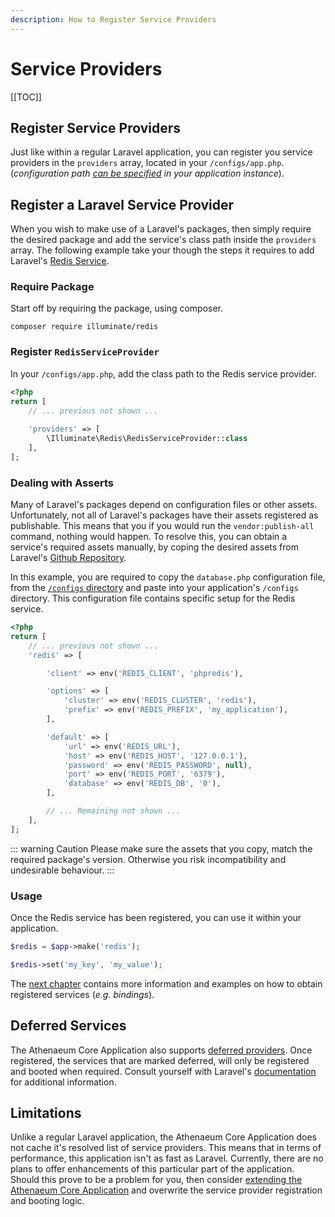 ```yaml
---
description: How to Register Service Providers
---
```


# Service Providers

[[TOC]]

## Register Service Providers

Just like within a regular Laravel application, you can register you service providers in the `providers` array, located in your `/configs/app.php`. (_configuration path [can be specified](../integration.md) in your application instance_).

## Register a Laravel Service Provider

When you wish to make use of a Laravel's packages, then simply require the desired package and add the service's class path inside the `providers` array. 
The following example take your though the steps it requires to add Laravel's [Redis Service](https://laravel.com/docs/9.x/redis).

### Require Package

Start off by requiring the package, using composer.

```shell
composer require illuminate/redis
```

### Register `RedisServiceProvider`

In your `/configs/app.php`, add the class path to the Redis service provider.

```php
<?php
return [
    // ... previous not shown ...
    
    'providers' => [
        \Illuminate\Redis\RedisServiceProvider::class
    ],
];
```

### Dealing with Asserts

Many of Laravel's packages depend on configuration files or other assets.
Unfortunately, not all of Laravel's packages have their assets registered as publishable.
This means that you if you would run the `vendor:publish-all` command, nothing would happen.
To resolve this, you can obtain a service's required assets manually, by coping the desired assets from Laravel's [Github Repository](https://github.com/laravel/laravel).

In this example, you are required to copy the `database.php` configuration file, from the [`/configs` directory](https://github.com/laravel/laravel/blob/v6.12.0/config/database.php) and paste into your application's `/configs` directory.
This configuration file contains specific setup for the Redis service.

```php
<?php
return [
    // ... previous not shown ...
    'redis' => [

        'client' => env('REDIS_CLIENT', 'phpredis'),

        'options' => [
            'cluster' => env('REDIS_CLUSTER', 'redis'),
            'prefix' => env('REDIS_PREFIX', 'my_application'),
        ],

        'default' => [
            'url' => env('REDIS_URL'),
            'host' => env('REDIS_HOST', '127.0.0.1'),
            'password' => env('REDIS_PASSWORD', null),
            'port' => env('REDIS_PORT', '6379'),
            'database' => env('REDIS_DB', '0'),
        ],

        // ... Remaining not shown ...
    ],
];
```

::: warning Caution
Please make sure the assets that you copy, match the required package's version.
Otherwise you risk incompatibility and undesirable behaviour.
:::

### Usage

Once the Redis service has been registered, you can use it within your application.

```php
$redis = $app->make('redis');

$redis->set('my_key', 'my_value');
```

The [next chapter](container) contains more information and examples on how to obtain registered services (_e.g. bindings_).

## Deferred Services

The Athenaeum Core Application also supports [deferred providers](https://laravel.com/docs/9.x/providers#deferred-providers).
Once registered, the services that are marked deferred, will only be registered and booted when required.
Consult yourself with Laravel's [documentation](https://laravel.com/docs/9.x/providers#deferred-providers) for additional information.

## Limitations

Unlike a regular Laravel application, the Athenaeum Core Application does not cache it's resolved list of service providers.
This means that in terms of performance, this application isn't as fast as Laravel.
Currently, there are no plans to offer enhancements of this particular part of the application.
Should this prove to be a problem for you, then consider [extending the Athenaeum Core Application](ext) and overwrite the service provider registration and booting logic. 
